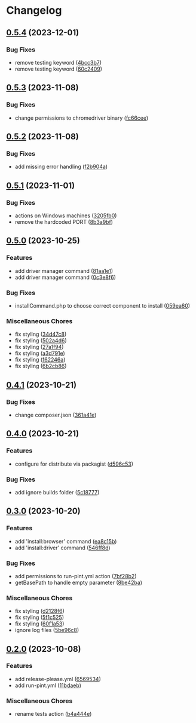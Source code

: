 # Changelog

## [0.5.4](https://github.com/asciito/google-for-testing/compare/v0.5.3...v0.5.4) (2023-12-01)


### Bug Fixes

* remove testing keyword ([4bcc3b7](https://github.com/asciito/google-for-testing/commit/4bcc3b78818b95ba2ba7beb10a29f0477e774d27))
* remove testing keyword ([60c2409](https://github.com/asciito/google-for-testing/commit/60c240966e9830e9825cd1b4deb8c04efe175811))

## [0.5.3](https://github.com/asciito/google-for-testing/compare/v0.5.2...v0.5.3) (2023-11-08)


### Bug Fixes

* change permissions to chromedriver binary ([fc66cee](https://github.com/asciito/google-for-testing/commit/fc66cee4eacb6bca1c77899eec3ae55b0b9dd7d7))

## [0.5.2](https://github.com/asciito/google-for-testing/compare/v0.5.1...v0.5.2) (2023-11-08)


### Bug Fixes

* add missing error handling ([f2b904a](https://github.com/asciito/google-for-testing/commit/f2b904af6af3fa45b797aec290878c73e8a7ccc1))

## [0.5.1](https://github.com/asciito/google-for-testing/compare/v0.5.0...v0.5.1) (2023-11-01)


### Bug Fixes

* actions on Windows machines ([3205fb0](https://github.com/asciito/google-for-testing/commit/3205fb01b5735389a48c31b934f281dbf22b05d5))
* remove the hardcoded PORT ([8b3a9bf](https://github.com/asciito/google-for-testing/commit/8b3a9bf439aa8e03b290bc81dcf7fb770227b703))

## [0.5.0](https://github.com/asciito/google-for-testing/compare/v0.4.1...v0.5.0) (2023-10-25)


### Features

* add driver manager command ([81aa1e1](https://github.com/asciito/google-for-testing/commit/81aa1e17bc43f59af6b0a54a9b22b9aff390c838))
* add driver manager command ([0c3e8f6](https://github.com/asciito/google-for-testing/commit/0c3e8f61c8c9356e2e79c4ea2e1b7d791199974a))


### Bug Fixes

* installCommand.php to choose correct component to install ([059ea60](https://github.com/asciito/google-for-testing/commit/059ea605179afdc86d837d09ce74ce7a249a59cd))


### Miscellaneous Chores

* fix styling ([34d47c8](https://github.com/asciito/google-for-testing/commit/34d47c8a70dfc4034b33a69249ffb8e77d3c47f6))
* fix styling ([502a4d6](https://github.com/asciito/google-for-testing/commit/502a4d62e8c4aced7c726a8e3b53801496b0e588))
* fix styling ([27a1f94](https://github.com/asciito/google-for-testing/commit/27a1f94aa32b3e83f31fe985f47fecc5868f3550))
* fix styling ([a3d791e](https://github.com/asciito/google-for-testing/commit/a3d791ed7795450d395d53c646a96c16400b7227))
* fix styling ([f62246a](https://github.com/asciito/google-for-testing/commit/f62246a4f4b602c210d40a31a8fe832635d19ac2))
* fix styling ([6b2cb86](https://github.com/asciito/google-for-testing/commit/6b2cb86901e3a8f4d385d65a4897326f78894e16))

## [0.4.1](https://github.com/asciito/google-for-testing/compare/v0.4.0...v0.4.1) (2023-10-21)


### Bug Fixes

* change composer.json ([361a41e](https://github.com/asciito/google-for-testing/commit/361a41ee92208043f838d7936eef3aecb655b5e4))

## [0.4.0](https://github.com/asciito/google-for-testing/compare/v0.3.0...v0.4.0) (2023-10-21)


### Features

* configure for distribute via packagist ([d596c53](https://github.com/asciito/google-for-testing/commit/d596c53210dbf2c4b2da2f0d58b98d07fda35db5))


### Bug Fixes

* add ignore builds folder ([5c18777](https://github.com/asciito/google-for-testing/commit/5c187779d9315e0160be98e0c7a9ca02099b17c7))

## [0.3.0](https://github.com/asciito/google-for-testing/compare/v0.2.0...v0.3.0) (2023-10-20)


### Features

* add 'install:browser' command ([ea8c15b](https://github.com/asciito/google-for-testing/commit/ea8c15bdb9ebc15db0e5284e9e7439737a02b4ff))
* add 'install:driver' command ([546ff8d](https://github.com/asciito/google-for-testing/commit/546ff8d8f22aa54678cc1361e9722416fc4de68c))


### Bug Fixes

* add permissions to run-pint.yml action ([7bf28b2](https://github.com/asciito/google-for-testing/commit/7bf28b261aa0279b6d683491272a131d6523444e))
* getBasePath to handle empty parameter ([8be42ba](https://github.com/asciito/google-for-testing/commit/8be42ba6f9b7e55ffa86d24ca0bd87b37efd0a56))


### Miscellaneous Chores

* fix styling ([d2128f6](https://github.com/asciito/google-for-testing/commit/d2128f62ded061ef8e3703568eac4213351446af))
* fix styling ([5f1c525](https://github.com/asciito/google-for-testing/commit/5f1c5251b5b7109b9e9a85e1a54aaa231231be41))
* fix styling ([60f1a53](https://github.com/asciito/google-for-testing/commit/60f1a5302953adf7a5e0859ae070663e084cd65f))
* ignore log files ([5be96c8](https://github.com/asciito/google-for-testing/commit/5be96c86b7da14bd6e7a5fd645b924ceb419e6ec))

## [0.2.0](https://github.com/asciito/google-for-testing/compare/v0.1.0...v0.2.0) (2023-10-08)


### Features

* add release-please.yml ([6569534](https://github.com/asciito/google-for-testing/commit/6569534838aa160eb5374a8e27fdc53ba5003934))
* add run-pint.yml ([11bdaeb](https://github.com/asciito/google-for-testing/commit/11bdaebbec4fa9ece1dbc02d2cdf12f1ff0ca534))


### Miscellaneous Chores

* rename tests action ([b4a444e](https://github.com/asciito/google-for-testing/commit/b4a444e5c3688006c5ad4605ff9a03b5d0b82b21))
